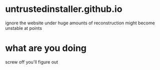 # untrustedinstaller.github.io

ignore the website
under huge amounts of reconstruction
might become unstable at points

# what are you doing

screw off you'll figure out
